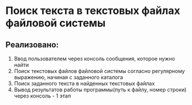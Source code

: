 # Поиск текста в текстовых файлах файловой системы
## Реализовано:
1. Ввод пользователем через консоль сообщения, которое нужно найти
2. Поиск текстовых файлов файловой системы согласно регулярному выражению, начиная с заданного каталога
3. Поиск заданного текста в найденных текстовых файлах
4. Вывод результатов работы программы(путь к файлу, номер строки) через консоль - 1 этап
